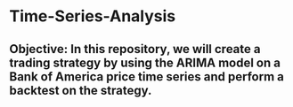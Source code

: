 # Time-Series-Analysis
## Objective: In this repository, we will create a trading strategy by using the ARIMA model on a Bank of America price time series and perform a backtest on the strategy. 

